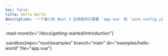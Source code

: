 ```yaml
---
toc: false
title: Hello World
description: '一个最小的 Nuxt 3 应用程序只需要 `app.vue` 和 `nuxt.config.js` 文件。'
---
```


:read-more{to="/docs/getting-started/introduction"}

:sandbox{repo="nuxt/examples" branch="main" dir="examples/hello-world" file="app.vue"}
